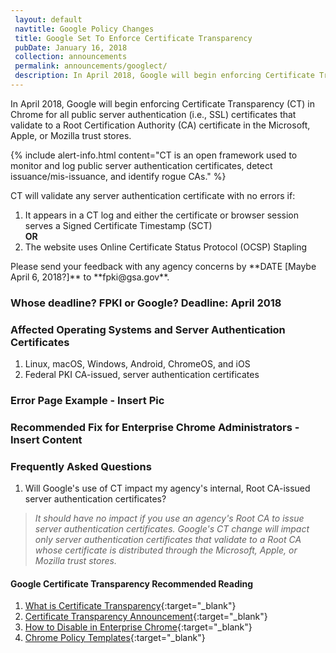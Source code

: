 ```yaml
---
 layout: default
 navtitle: Google Policy Changes
 title: Google Set To Enforce Certificate Transparency
 pubDate: January 16, 2018
 collection: announcements
 permalink: announcements/googlect/
 description: In April 2018, Google will begin enforcing Certificate Transparency (CT) in Chrome for all public server authentication (i.e., SSL) certificates that validate to a Root Certification Authority (CA) certificate in the Microsoft, Apple, or Mozilla trust stores. 
---
```


In April 2018,<!--When?--> Google will begin enforcing Certificate Transparency (CT) in Chrome for all public <!--Says "public" below.-->server authentication (i.e., SSL) certificates that validate to a Root Certification Authority (CA) certificate in the Microsoft, Apple, or Mozilla trust stores. <!--Why is this new Google policy a problem for the FPKI? We need to explain this. Other notes: in Microsoft announcement, we talked about "SSL" certificates. The original text here sounded like we meant Microsoft's, Apple's, and Mozilla's own Root CAs.)--> 

{% include alert-info.html content="CT is an open framework used to monitor and log public server authentication certificates, detect issuance/mis-issuance, and identify rogue CAs." %} <!--Since this is about Google using CT, removed "website owners and browser operators."-->

CT will validate any server authentication certificate with no errors if:

1. It appears in a CT log and either the certificate or browser session serves a Signed Certificate Timestamp (SCT)<br>
**OR**<br/><!--Do agencies put their server auth certificates into a CT log or does Google do this? Research into SCT suggests that the log itself returns an SCT when a certificate is submitted to it, so is "certificate or browser session serves the SCT" correct? If that original statement is correct (vs. internet articles), is the SCT applied manually by the cert creator to the cert or is this an automatic process?-->
2. The website uses Online Certificate Status Protocol (OCSP) Stapling

<!--Are we looking for a specific response from the FPKI community or only general feedback? Best to give an exact date.-->Please send your feedback with any agency concerns by **DATE [Maybe April 6, 2018?]** to **fpki@gsa.gov**.

### **Whose deadline? FPKI or Google?** Deadline: April 2018

### Affected Operating Systems and Server Authentication Certificates
1. Linux, macOS, Windows, Android, ChromeOS, and iOS
2. Federal PKI CA-issued, server authentication certificates 

### Error Page Example - Insert Pic

### Recommended Fix for Enterprise Chrome Administrators - Insert Content

### Frequently Asked Questions
1. Will Google's use of CT impact my agency's internal, Root CA-issued server authentication certificates?
> _It should have no impact if you use an agency's Root CA to issue server authentication certificates. Google's CT change will impact only server authentication certificates that validate to a Root CA whose certificate is distributed through the Microsoft, Apple, or Mozilla trust stores._ <!--If FPKI decides to remove the COMMON Root certificate trust bit from the Microsoft and Apple trust stores, per Option 1 in Microsoft Hot Topic, then what issues, if any, will remain with Google's use of CT?-->

#### Google Certificate Transparency Recommended Reading
1. [What is Certificate Transparency](https://www.certificate-transparency.org/){:target="_blank"}
2. [Certificate Transparency Announcement](https://groups.google.com/a/chromium.org/forum/#!topic/ct-policy/78N3SMcqUGw){:target="_blank"}
3. [How to Disable in Enterprise Chrome](http://www.chromium.org/administrators/policy-list-3#CertificateTransparencyEnforcementDisabledForUrls){:target="_blank"}
4. [Chrome Policy Templates](https://www.chromium.org/administrators/policy-templates){:target="_blank"}
